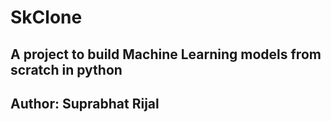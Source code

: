 # SkClone
## A project to build Machine Learning models from scratch in python
## Author: Suprabhat Rijal
